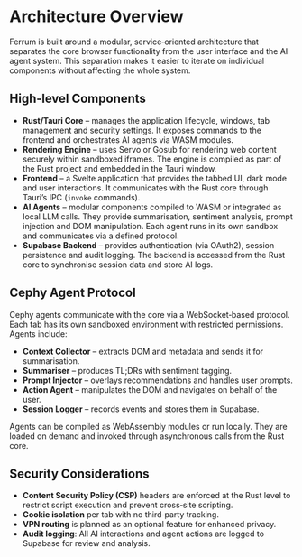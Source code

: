 # Architecture Overview

Ferrum is built around a modular, service‑oriented architecture that separates the core browser functionality from the user interface and the AI agent system.  This separation makes it easier to iterate on individual components without affecting the whole system.

## High‑level Components

- **Rust/Tauri Core** – manages the application lifecycle, windows, tab management and security settings.  It exposes commands to the frontend and orchestrates AI agents via WASM modules.
- **Rendering Engine** – uses Servo or Gosub for rendering web content securely within sandboxed iframes.  The engine is compiled as part of the Rust project and embedded in the Tauri window.
- **Frontend** – a Svelte application that provides the tabbed UI, dark mode and user interactions.  It communicates with the Rust core through Tauri’s IPC (`invoke` commands).
- **AI Agents** – modular components compiled to WASM or integrated as local LLM calls.  They provide summarisation, sentiment analysis, prompt injection and DOM manipulation.  Each agent runs in its own sandbox and communicates via a defined protocol.
- **Supabase Backend** – provides authentication (via OAuth2), session persistence and audit logging.  The backend is accessed from the Rust core to synchronise session data and store AI logs.

## Cephy Agent Protocol

Cephy agents communicate with the core via a WebSocket‑based protocol.  Each tab has its own sandboxed environment with restricted permissions.  Agents include:

- **Context Collector** – extracts DOM and metadata and sends it for summarisation.
- **Summariser** – produces TL;DRs with sentiment tagging.
- **Prompt Injector** – overlays recommendations and handles user prompts.
- **Action Agent** – manipulates the DOM and navigates on behalf of the user.
- **Session Logger** – records events and stores them in Supabase.

Agents can be compiled as WebAssembly modules or run locally.  They are loaded on demand and invoked through asynchronous calls from the Rust core.

## Security Considerations

- **Content Security Policy (CSP)** headers are enforced at the Rust level to restrict script execution and prevent cross‑site scripting.
- **Cookie isolation** per tab with no third‑party tracking.
- **VPN routing** is planned as an optional feature for enhanced privacy.
- **Audit logging**: All AI interactions and agent actions are logged to Supabase for review and analysis.

